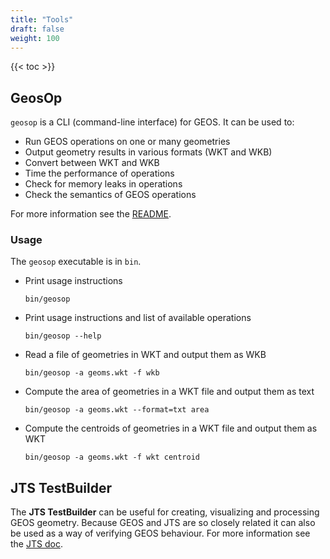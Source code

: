 ```yaml
---
title: "Tools"
draft: false
weight: 100
---
```


{{< toc >}}

## GeosOp

`geosop` is a CLI (command-line interface) for GEOS. It can be used to:

* Run GEOS operations on one or many geometries
* Output geometry results in various formats (WKT and WKB)
* Convert between WKT and WKB
* Time the performance of operations
* Check for memory leaks in operations
* Check the semantics of GEOS operations

For more information see the [README](https://github.com/libgeos/geos/tree/main/util/geosop).

### Usage

The `geosop` executable is in `bin`.

* Print usage instructions
  ```
  bin/geosop
  ```
* Print usage instructions and list of available operations
  ```
  bin/geosop --help
  ```
* Read a file of geometries in WKT and output them as WKB
  ```
  bin/geosop -a geoms.wkt -f wkb
  ```
* Compute the area of geometries in a WKT file and output them as text
  ```
  bin/geosop -a geoms.wkt --format=txt area
  ```
* Compute the centroids of geometries in a WKT file and output them as WKT
  ```
  bin/geosop -a geoms.wkt -f wkt centroid
  ```

## JTS TestBuilder

The **JTS TestBuilder** can be useful for creating, visualizing and processing GEOS geometry.
Because GEOS and JTS are so closely related it can also be used as a way of verifying GEOS behaviour.
For more information see the [JTS doc](https://github.com/locationtech/jts/blob/master/doc/JTSTestBuilder.md).
